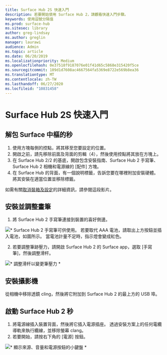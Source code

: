 ```yaml
---
title: Surface Hub 2S 快速入門
description: 若要開始使用 Surface Hub 2，請觀看快速入門步驟。
keywords: 使用逗號分隔值
ms.prod: surface-hub
ms.sitesec: library
author: greg-lindsay
ms.author: greglin
manager: laurawi
audience: Admin
ms.topic: article
ms.date: 06/20/2019
ms.localizationpriority: Medium
ms.openlocfilehash: 0e37518f9187076e01f41d65c5868e315420f5ce
ms.sourcegitcommit: 109d1d7608ac4667564fa5369e8722e569b8ea36
ms.translationtype: MT
ms.contentlocale: zh-TW
ms.lasthandoff: 06/27/2020
ms.locfileid: "10831458"
---
```

# Surface Hub 2S 快速入門

## 解包 Surface 中樞的秒

1. 使用方塊每側的控點，將其移至您要設定的位置。
2. 開啟之前，請先移除前面及背面的剪輯（4），然後使用控點將其放在方塊上。
3. 在 Surface Hub 2/2 的基底，開啟包含安裝指南、Surface Hub 2 手寫筆、Surface Hub 2 相機和電源線的 [配件] 方塊。
4. 在 Surface Hub 的背面，有一個說明標籤，告訴您要在哪裡附加安裝硬體。 將其安裝在適當位置並移除標籤。

如需有關[取消裝箱及設定](https://youtu.be/fCrxdNXvru4)的詳細資訊，請參閱這段影片。

## 安裝並調整畫筆

1. 將 Surface Hub 2 手寫筆連接到裝置的喜好側邊。

![* Surface Hub 2 手寫筆可供使用。 若要取代 AAA 電池，請取出上方按鈕並插入電池，如圖所示。 當電池計量不足時，指示燈會變成紅色。](images/sh2-pen.png) <br>

2. 若要調整筆跡壓力，請開啟 Surface Hub 2 的 Surface app，選取 [手寫筆]，然後調整滑杆。

![* 調整滑杆以變更筆壓力 *](images/sh2-pen-pressure.png) <br>

## 安裝攝影機

從相機中移除透鏡 cling，然後將它附加到 Surface Hub 2 的最上方的 USB 埠。

## 啟動 Surface Hub 2 秒

1. 將電源線插入裝置背面，然後將它插入電源插座。 透過安裝方案上的任何電纜導軌來執行纜線，並移除螢幕 clang。
2. 若要開始，請按右下角的 [電源] 按鈕。

![* 顯示來源、音量和電源按鈕的小鍵盤 *](images/sh2-keypad.png) <br>
